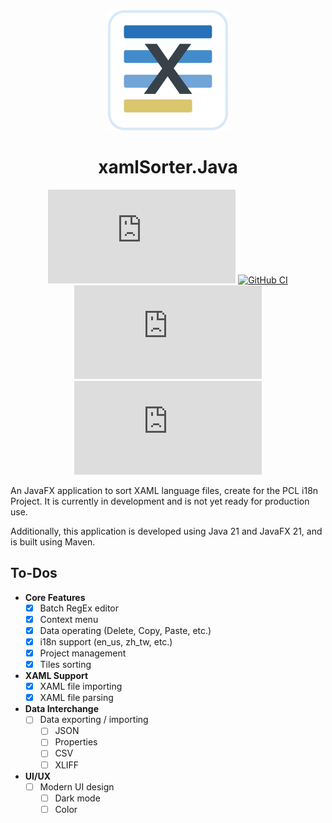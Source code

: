 <div align="middle">
  <img src="src/main/resources/assets/icons/application/application-svg.svg" height="192"/>

# xamlSorter.Java

[![Stars](https://img.shields.io/github/stars/Chiloven945/xamlSorter.Java?style=flat&logo=data:image/svg%2bxml;base64,PHN2ZyB4bWxucz0iaHR0cDovL3d3dy53My5vcmcvMjAwMC9zdmciIHZlcnNpb249IjEiIHdpZHRoPSIxNiIgaGVpZ2h0PSIxNiI+PHBhdGggZD0iTTggLjI1YS43NS43NSAwIDAgMSAuNjczLjQxOGwxLjg4MiAzLjgxNSA0LjIxLjYxMmEuNzUuNzUgMCAwIDEgLjQxNiAxLjI3OWwtMy4wNDYgMi45Ny43MTkgNC4xOTJhLjc1MS43NTEgMCAwIDEtMS4wODguNzkxTDggMTIuMzQ3bC0zLjc2NiAxLjk4YS43NS43NSAwIDAgMS0xLjA4OC0uNzlsLjcyLTQuMTk0TC44MTggNi4zNzRhLjc1Ljc1IDAgMCAxIC40MTYtMS4yOGw0LjIxLS42MTFMNy4zMjcuNjY4QS43NS43NSAwIDAgMSA4IC4yNVoiIGZpbGw9IiNlYWM1NGYiLz48L3N2Zz4=&logoSize=auto&label=Stars&labelColor=444444&color=eac54f)](https://github.com/Chiloven945/xamlSorter.Java/)
[![GitHub CI](https://img.shields.io/github/actions/workflow/status/Chiloven945/xamlSorter.Java/maven-publish.yml?style=flat&labelColor=444444&branch=master&label=GitHub%20CI&logo=github)](https://github.com/Chiloven945/xamlSorter.Java/actions/workflows/maven-publish.yml)
[![GitHub Release](https://img.shields.io/github/v/release/Chiloven945/xamlSorter.Java?logo=github&style=flat&labelColor=444444&label=Release&include_prereleases)](https://github.com/Chiloven945/xamlSorter.Java/releases)
[![GitHub Release Stable](https://img.shields.io/github/v/release/Chiloven945/xamlSorter.Java?logo=github&style=flat&labelColor=444444&label=Stable)](https://github.com/Chiloven945/xamlSorter.Java/releases)
</div>

An JavaFX application to sort XAML language files, create for the PCL i18n Project. It is currently in development and
is not yet ready for production use.

Additionally, this application is developed using Java 21 and JavaFX 21, and is built using Maven.

## To-Dos

- **Core Features**
  - [x] Batch RegEx editor
  - [x] Context menu
  - [x] Data operating (Delete, Copy, Paste, etc.)
  - [x] i18n support (en_us, zh_tw, etc.)
  - [x] Project management
  - [x] Tiles sorting

- **XAML Support**
  - [x] XAML file importing
  - [x] XAML file parsing

- **Data Interchange**
  - [ ] Data exporting / importing
    - [ ] JSON
    - [ ] Properties
    - [ ] CSV
    - [ ] XLIFF

- **UI/UX**
  - [ ] Modern UI design
    - [ ] Dark mode
    - [ ] Color
